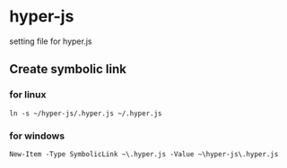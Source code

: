 # hyper-js
setting file for hyper.js

## Create symbolic link
### for linux
`ln -s ~/hyper-js/.hyper.js ~/.hyper.js`

### for windows
`New-Item -Type SymbolicLink ~\.hyper.js -Value ~\hyper-js\.hyper.js`
